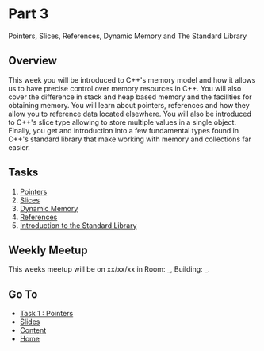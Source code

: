 # Part 3

Pointers, Slices, References, Dynamic Memory and The Standard Library

## Overview

This week you will be introduced to C++'s memory model and how it allows us to have precise control over memory resources in C++. You will also cover the difference in stack and heap based memory and the facilities for obtaining memory. You will learn about pointers, references and how they allow you to reference data located elsewhere. You will also be introduced to C++'s slice type allowing to store multiple values in a single object. Finally, you get and introduction into a few fundamental types found in C++'s standard library that make working with memory and collections far easier.

## Tasks

1. [Pointers](/content/week3/tasks/pointers.md)
2. [Slices](/content/week3/tasks/slices.md)
3. [Dynamic Memory](/content/week3/tasks/memory.md)
4. [References](/content/week3/tasks/references.md)
5. [Introduction to the Standard Library](/content/week3/tasks/stdlib.md)

## Weekly Meetup

This weeks meetup will be on xx/xx/xx in Room: _, Building: _.

## Go To

- [Task 1 : Pointers](/content/week3/tasks/pointers.md)
- [Slides](/content/week/slides/README.md)
- [Content](/content/README.md)
- [Home](/README.md)
